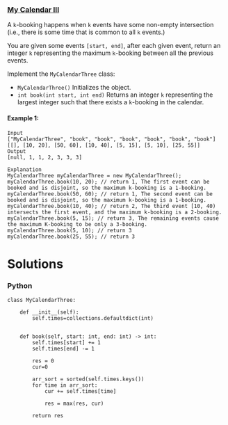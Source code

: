 ### [My Calendar III](https://leetcode.com/problems/my-calendar-iii/) <br>

A `k`-booking happens when `k` events have some non-empty intersection (i.e., there is some time that is common to all `k` events.)

You are given some events `[start, end]`, after each given event, return an integer `k` representing the maximum `k`-booking between all the previous events.

Implement the `MyCalendarThree` class:

 - `MyCalendarThree()` Initializes the object.
 - `int book(int start, int end)` Returns an integer `k` representing the largest integer such that there exists a `k`-booking in the calendar.


#### Example 1:

```
Input
["MyCalendarThree", "book", "book", "book", "book", "book", "book"]
[[], [10, 20], [50, 60], [10, 40], [5, 15], [5, 10], [25, 55]]
Output
[null, 1, 1, 2, 3, 3, 3]

Explanation
MyCalendarThree myCalendarThree = new MyCalendarThree();
myCalendarThree.book(10, 20); // return 1, The first event can be booked and is disjoint, so the maximum k-booking is a 1-booking.
myCalendarThree.book(50, 60); // return 1, The second event can be booked and is disjoint, so the maximum k-booking is a 1-booking.
myCalendarThree.book(10, 40); // return 2, The third event [10, 40) intersects the first event, and the maximum k-booking is a 2-booking.
myCalendarThree.book(5, 15); // return 3, The remaining events cause the maximum K-booking to be only a 3-booking.
myCalendarThree.book(5, 10); // return 3
myCalendarThree.book(25, 55); // return 3

```



# Solutions

### Python
```
class MyCalendarThree:

    def __init__(self):
        self.times=collections.defaultdict(int)
        

    def book(self, start: int, end: int) -> int:
        self.times[start] += 1
        self.times[end] -= 1
        
        res = 0
        cur=0
        
        arr_sort = sorted(self.times.keys())
        for time in arr_sort:
            cur += self.times[time]
            
            res = max(res, cur)
        
        return res

```
